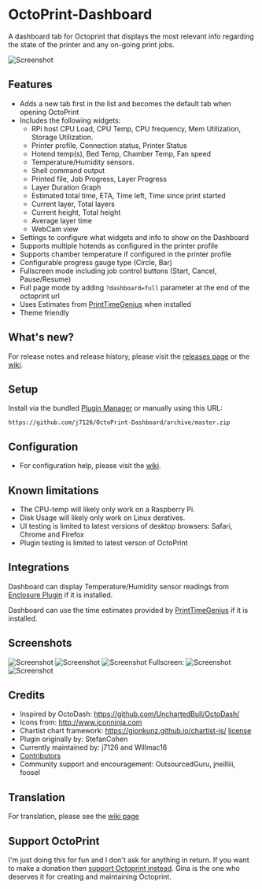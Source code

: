 # OctoPrint-Dashboard

A dashboard tab for Octoprint that displays the most relevant info regarding the state of the printer and any on-going print jobs.

![Screenshot](https://github.com/j7126/OctoPrint-Dashboard/blob/master/screenshots/screenshot-2.png)

## Features

* Adds a new tab first in the list and becomes the default tab when opening OctoPrint
* Includes the following widgets:
    * RPi host CPU Load, CPU Temp, CPU frequency, Mem Utilization, Storage Utilization.   
    * Printer profile, Connection status, Printer Status
    * Hotend temp(s), Bed Temp, Chamber Temp, Fan speed
    * Temperature/Humidity sensors.
    * Shell command output 
    * Printed file, Job Progress, Layer Progress
    * Layer Duration Graph 
    * Estimated total time, ETA, Time left, Time since print started
    * Current layer, Total layers
    * Current height, Total height
    * Average layer time
    * WebCam view
* Settings to configure what widgets and info to show on the Dashboard
* Supports multiple hotends as configured in the printer profile
* Supports chamber temperature if configured in the printer profile
* Configurable progress gauge type (Circle, Bar) 
* Fullscreen mode including job control buttons (Start, Cancel, Pause/Resume)
* Full page mode by adding `?dashboard=full` parameter at the end of the octoprint url
* Uses Estimates from [PrintTimeGenius](https://plugins.octoprint.org/plugins/PrintTimeGenius/) when installed
* Theme friendly

## What's new?
For release notes and release history, please visit the [releases page](https://github.com/j7126/OctoPrint-Dashboard/releases) or the [wiki](https://github.com/j7126/OctoPrint-Dashboard/wiki).

## Setup

Install via the bundled [Plugin Manager](https://github.com/foosel/OctoPrint/wiki/Plugin:-Plugin-Manager) or manually using this URL:

    https://github.com/j7126/OctoPrint-Dashboard/archive/master.zip

## Configuration

* For configuration help, please visit the [wiki](https://github.com/j7126/OctoPrint-Dashboard/wiki).

## Known limitations
* The CPU-temp will likely only work on a Raspberry Pi. 
* Disk Usage will likely only work on Linux deratives.
* UI testing is limited to latest versions of desktop browsers: Safari, Chrome and Firefox
* Plugin testing is limited to latest verson of OctoPrint

## Integrations

Dashboard can display Temperature/Humidity sensor readings from [Enclosure Plugin](https://plugins.octoprint.org/plugins/enclosure/) if it is installed.

Dashboard can use the time estimates provided by [PrintTimeGenius](https://plugins.octoprint.org/plugins/PrintTimeGenius/) if it is installed.

## Screenshots

![Screenshot](https://github.com/j7126/OctoPrint-Dashboard/blob/master/screenshots/screenshot-2.png)
![Screenshot](https://github.com/j7126/OctoPrint-Dashboard/blob/master/screenshots/screenshot-2-theme.png)
![Screenshot](https://github.com/j7126/OctoPrint-Dashboard/blob/master/screenshots/screenshot-theme2.png)
Fullscreen:
![Screenshot](https://github.com/j7126/OctoPrint-Dashboard/blob/master/screenshots/screenshot-2-fullscreen.png)
![Screenshot](https://github.com/j7126/OctoPrint-Dashboard/blob/master/screenshots/screenshot-fullscreen.png)

## Credits

* Inspired by OctoDash: https://github.com/UnchartedBull/OctoDash/
* Icons from: http://www.iconninja.com
* Chartist chart framework: https://gionkunz.github.io/chartist-js/ [license](https://github.com/gionkunz/chartist-js/blob/master/LICENSE-WTFPL)
* Plugin originally by: StefanCohen
* Currently maintained by: j7126 and Willmac16
* [Contributors](https://github.com/j7126/OctoPrint-Dashboard/graphs/contributors)
* Community support and encouragement: OutsourcedGuru, jneilliii, foosel

## Translation
For translation, please see the [wiki page](https://github.com/j7126/OctoPrint-Dashboard/wiki/Translation)

## Support OctoPrint

I'm just doing this for fun and I don't ask for anything in return. If you want to make a donation then [support Octoprint instead](https://octoprint.org/support-octoprint/). Gina is the one who deserves it for creating and maintaining Octoprint.
